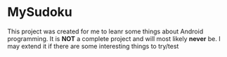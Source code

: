 # MySudoku
This project was created for me to leanr some things about Android programming.
It is **NOT** a complete project and will most likely **never** be.
I may extend it if there are some interesting things to try/test

